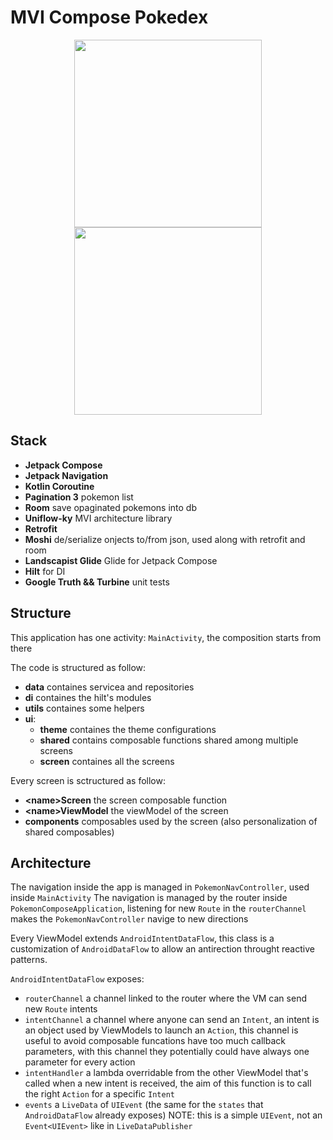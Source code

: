 # MVI Compose Pokedex
<p align="center">
<img width=300 src="https://user-images.githubusercontent.com/16867697/139605691-7a1d4f0a-2991-4ebd-8f9c-fe40e96115f0.png" />
<img width=300 src="https://user-images.githubusercontent.com/16867697/139605694-234d590c-6fa0-431d-9eec-da42436efc88.png" />
</p>
 
## Stack
- **Jetpack Compose**
- **Jetpack Navigation**
- **Kotlin Coroutine**
- **Pagination 3** pokemon list
- **Room** save opaginated pokemons into db
- **Uniflow-ky** MVI architecture library
- **Retrofit**
- **Moshi** de/serialize onjects to/from json, used along with retrofit and room
- **Landscapist Glide** Glide for Jetpack Compose
- **Hilt** for DI
- **Google Truth && Turbine** unit tests

## Structure
This application has one activity: `MainActivity`, the composition starts from there

The code is structured as follow:
 - **data** containes servicea and repositories
 - **di** containes the hilt's modules
 - **utils** containes some helpers
 - **ui**:
   - **theme** containes the theme configurations
   - **shared** contains composable functions shared among multiple screens
   - **screen** containes all the screens

Every screen is sctructured as follow:
 - **\<name\>Screen** the screen composable function
 - **\<name\>ViewModel** the viewModel of the screen
 - **components** composables used by the screen (also personalization of shared composables)

## Architecture
The navigation inside the app is managed in `PokemonNavController`, used inside `MainActivity`
The navigation is managed by the router inside `PokemonComposeApplication`, listening for new `Route` in the `routerChannel` makes the `PokemonNavController` navige to new directions

Every ViewModel extends `AndroidIntentDataFlow`, this class is a customization of `AndroidDataFlow` to allow an antirection throught reactive patterns.

`AndroidIntentDataFlow` exposes:
- `routerChannel` a channel linked to the router where the VM can send new `Route` intents
- `intentChannel` a channel where anyone can send an `Intent`, an intent is an object used by ViewModels to launch an `Action`, this channel is useful to avoid composable funcations have too much callback parameters, with this channel they potentially could have always one parameter for every action
- `intentHandler` a lambda overridable from the other ViewModel that's called when a new intent is received, the aim of this function is to call the right `Action` for a specific `Intent`
- `events` a `LiveData` of `UIEvent` (the same for the `states` that `AndroidDataFlow` already exposes) NOTE: this is a simple `UIEvent`, not an `Event<UIEvent>` like in `LiveDataPublisher`
